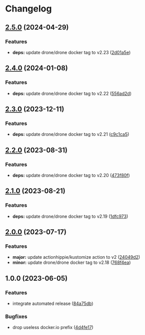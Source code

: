 # Changelog

## [2.5.0](https://github.com/kustomhippie/drone/compare/v2.4.0...v2.5.0) (2024-04-29)


### Features

* **deps:** update drone/drone docker tag to v2.23 ([2d01a5e](https://github.com/kustomhippie/drone/commit/2d01a5ea01b98c6d5431b98d1c9c5386204a4743))

## [2.4.0](https://github.com/kustomhippie/drone/compare/v2.3.0...v2.4.0) (2024-01-08)


### Features

* **deps:** update drone/drone docker tag to v2.22 ([556ad2d](https://github.com/kustomhippie/drone/commit/556ad2dff6c6d4d2a966d31964522216bce2616e))

## [2.3.0](https://github.com/kustomhippie/drone/compare/v2.2.0...v2.3.0) (2023-12-11)


### Features

* **deps:** update drone/drone docker tag to v2.21 ([c9c1ca5](https://github.com/kustomhippie/drone/commit/c9c1ca5447fc8364b6b4d51a91587a7d12e18f98))

## [2.2.0](https://github.com/kustomhippie/drone/compare/v2.1.0...v2.2.0) (2023-08-31)


### Features

* **deps:** update drone/drone docker tag to v2.20 ([473f80f](https://github.com/kustomhippie/drone/commit/473f80fbebb4de870303bf0bb8cfe0a5afbb5164))

## [2.1.0](https://github.com/kustomhippie/drone/compare/v2.0.0...v2.1.0) (2023-08-21)


### Features

* **deps:** update drone/drone docker tag to v2.19 ([1dfc973](https://github.com/kustomhippie/drone/commit/1dfc973a089a32024c4aa43d90b63aa266622558))

## [2.0.0](https://github.com/kustomhippie/drone/compare/v1.0.0...v2.0.0) (2023-07-17)


### Features

* **major:** update actionhippie/kustomize action to v2 ([24049d2](https://github.com/kustomhippie/drone/commit/24049d2d85f13e87e3f484f55ddc00ee9ec404d6))
* **minor:** update drone/drone docker tag to v2.18 ([768f4ea](https://github.com/kustomhippie/drone/commit/768f4ea4cecc4ae188dc96c9d3ac4832ca7df130))

## 1.0.0 (2023-06-05)


### Features

* integrate automated release ([84a75db](https://github.com/kustomhippie/drone/commit/84a75dbb05d659abd0d791a9bdbd2bfe1e14e03d))


### Bugfixes

* drop useless docker.io prefix ([4d4fe17](https://github.com/kustomhippie/drone/commit/4d4fe17851ca0287656220d87e9d392cb321a419))
